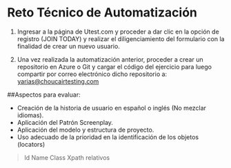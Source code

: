 # Reto Técnico de Automatización

1. Ingresar a la página de Utest.com y proceder a dar clic en la opción de registro (JOIN
TODAY) y realizar el diligenciamiento del formulario con la finalidad de crear un nuevo
usuario.

2. Una vez realizada la automatización anterior, proceder a crear un repositorio en Azure o
Git y cargar el código del ejercicio para luego compartir por correo electrónico dicho
repositorio a: yarias@choucairtesting.com

##Aspectos para evaluar:
* Creación de la historia de usuario en español o inglés (No mezclar idiomas).
* Aplicación del Patrón Screenplay.
* Aplicación del modelo y estructura de proyecto.
* Uso adecuado de la prioridad en la identificación de los objetos (locators)
> Id
> Name
> Class
> Xpath relativos

